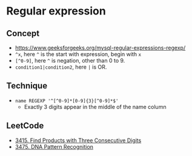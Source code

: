 # Regular expression

## Concept

- https://www.geeksforgeeks.org/mysql-regular-expressions-regexp/
- `^x`, here `^` is the start with expression, begin with `x`
- `[^0-9]`, here `^` is negation, other than 0 to 9.
- `condition1|condition2`, here `|` is OR.

## Technique

- `name REGEXP '^[^0-9]*[0-9]{3}[^0-9]*$'`
  - Exactly 3 digits appear in the middle of the name column

## LeetCode

- [3415. Find Products with Three Consecutive Digits](https://leetcode.com/problems/find-products-with-three-consecutive-digits/description/)
- [3475. DNA Pattern Recognition](https://leetcode.com/problems/dna-pattern-recognition/description/)